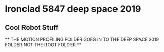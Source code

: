 # Ironclad 5847 deep space 2019

## Cool Robot Stuff

** THE MOTION PROFILING FOLDER GOES IN TO THE DEEP SPACE 2019 FOLDER NOT THE ROOT FOLDER **

